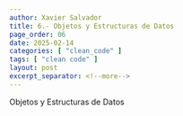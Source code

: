 ```yaml
---
author: Xavier Salvador
title: 6.- Objetos y Estructuras de Datos
page_order: 06
date: 2025-02-14
categories: [ "clean_code" ]
tags: [ "clean code" ]
layout: post
excerpt_separator: <!--more-->
---
```


Objetos y Estructuras de Datos